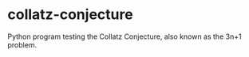 # collatz-conjecture
Python program testing the Collatz Conjecture, also known as the 3n+1 problem.

